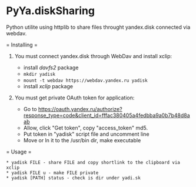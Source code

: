 PyYa.diskSharing
================
Python utilite using httplib to share files throught yandex.disk connected via webdav.

= Installing =

1. You must connect yandex.disk through WebDav and install xclip:

    * install _davfs2_ package
    * ```mkdir yadisk```
    * ```mount -t webdav https://webdav.yandex.ru yadisk```
    * install _xclip_ package

2. You must get private OAuth token for application:

    * Go to https://oauth.yandex.ru/authorize?response_type=code&client_id=fffac380405a4fedbba9a0b7b48d8aab
    * Allow, click "Get token", copy "access_token" md5.
    * Put token in "yadisk" script file and uncomment line
    * Move or ln it to the /usr/bin dir, make executable

= Usage =

    * yadisk FILE - share FILE and copy shortlink to the clipboard via xclip
    * yadisk FILE u - make FILE private
    * yadisk [PATH] status - check is dir under yadi.sk

